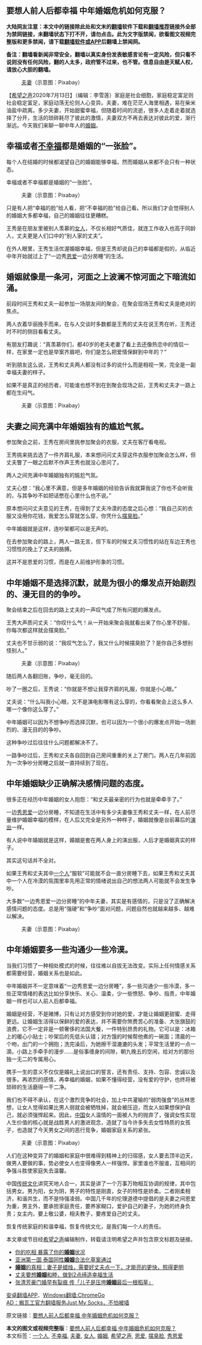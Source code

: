  <h2>要想人前人后都幸福 中年婚姻危机如何克服？</h2> <p class="notice"><b>大陆网友注意：本文中的链接除此处和文末的<a href="https://github.com/bannedbook/fanqiang" >翻墙</a>软件下载和<a href="https://github.com/killgcd/justmysocks/blob/master/README.md">翻墙推荐</a>链接外全部为禁网链接，未翻墙状态下打不开，请勿点击。此为文字版禁闻，欲看图文视频完整版和更多禁闻，请下载<a href="https://github.com/bannedbook/fanqiang">翻墙软件或APP</a>后翻墙上禁闻网。</p><p>备注：翻墙看新闻非常安全，翻墙以真实身份发表敏感言论有一定风险，但只看不说则没有任何风险，翻的人太多，政府管不过来，也不管。信息自由是天赋人权，请放心大胆的翻墙。</b></p>  <div class="entry"> <figure><figcaption><a href="https://www.bannedbook.org/bnews/tag/%E5%A4%AB%E5%A6%BB/" class="st_tag internal_tag" rel="tag" title="标签 夫妻 下的日志">夫妻</a>（示意图：Pixabay）</figcaption></figure> <p>【<span class='wp_keywordlink_affiliate'><a href="https://www.soundofhope.org" title="希望之声" target="_blank">希望之声</a></span>2020年7月13日】（编辑：李雪莲）家庭是社会细胞，家庭稳定富足则社会稳定富足，家庭动荡无伦则人心变异。夫妻，难在茫茫人海里相遇，易在柴米油盐中疏离。多少夫妻，开始甜蜜幸福，但随着时间的流逝，很多人走着走着就选择了分开，生活的琐碎耗尽了彼此的激情，夫妻双方不再去表达对彼此的爱，渐行渐远。今天我们来聊一聊中年人的<a href="https://www.bannedbook.org/bnews/tag/%e5%a9%9a%e5%a7%bb/" class="st_tag internal_tag" rel="tag" title="标签 婚姻 下的日志">婚姻</a>。</p> <h2>幸福或者<a href="https://www.bannedbook.org/bnews/tag/%E4%B8%8D%E5%B9%B8%E7%A6%8F/" class="st_tag internal_tag" rel="tag" title="标签 不幸福 下的日志">不幸福</a>都是婚姻的“一张脸”。</h2> <p>每个人在结婚的时候都渴望自己的婚姻能够幸福，然而婚姻从来都不会只有一种状态。</p> <p>幸福或者不幸福都是婚姻的“一张脸”。</p> <figure><figcaption>夫妻（示意图：Pixabay）</figcaption></figure> <p>只是有人把“幸福的脸”给人看，把“不幸福的脸”给自己看。所以我们才会觉得别人的婚姻大多都幸福，自己的婚姻往往更糟糕。</p> <p>王秀是在朋友里被别人羡慕的<a href="https://www.bannedbook.org/bnews/tag/%e5%a5%b3%e4%ba%ba/" class="st_tag internal_tag" rel="tag" title="标签 女人 下的日志">女人</a>，不仅长相好气质佳，就连工作收入也高于同龄人，丈夫更是人们口中的“别人家的丈夫”。</p> <p>在外人眼里，王秀生活优渥婚姻幸福，但是王秀却说自己的幸福都是假的，从临近中年开始就过上了“一边秀<a href="https://www.bannedbook.org/bnews/tag/%E6%81%A9%E7%88%B1/" class="st_tag internal_tag" rel="tag" title="标签 恩爱 下的日志">恩爱</a>一边分房睡”的生活。</p> <h2>婚姻就像是一条河，河面之上波澜不惊河面之下暗流如涌。</h2> <p>前段时间王秀和丈夫一起参加一场朋友间的聚会，在聚会现场王秀和丈夫是绝对的焦点。</p> <p>两人衣着华丽挽手而来，在与人交谈时多数都是王秀的丈夫在说王秀在听，王秀还时不时的侧目看看丈夫。</p> <p>有朋友打趣说：“真羡慕你们，都40岁的老夫老妻了看上去还像热恋中的情侣一样，在家里一定也是举案齐眉吧，你们是怎么把爱情保鲜到中年的？”</p> <p>听到朋友这么说，王秀和丈夫两人都没有过多的说什么而是相视一笑，完全是一副幸福夫妻的样子。</p> <p>如果不是真正的经历者，可能谁也想不到在到聚会现场之前，王秀和丈夫才一路上都在生闷气。</p>  <figure><figcaption>夫妻（示意图：Pixabay）</figcaption></figure> <h2>夫妻之间充满中年婚姻独有的尴尬气氛。</h2> <p>参加聚会之前，王秀在房间里挑参加聚会的衣服，丈夫在客厅看电视。</p> <p>王秀挑来挑去选了一件齐肩礼服，本来想问问丈夫穿这件衣服参加聚会怎么样，但丈夫瞥了一眼之后默不作声王秀也就没心思问了。</p> <p>两人之间充满中年婚姻独有的尴尬气氛。</p> <p>丈夫心想：“我心里不满意，但是多年婚姻的经验告诉我就算我说了你也不会听我的，与其争吵不如把话憋在心里什么也不说。”</p> <p>原本想问问丈夫意见的王秀，在得到了丈夫冷漠的态度之后心想：“我自己买的衣服又没用你花钱，我爱怎么穿就怎么穿，你凭什么<a href="https://www.bannedbook.org/bnews/tag/%e6%91%86%e8%87%ad%e8%84%b8/" class="st_tag internal_tag" rel="tag" title="标签 摆臭脸 下的日志">摆臭脸</a>。”</p> <p>中年婚姻就是这样，连吵架都可以是无声的。</p> <p>在去参加聚会的路上，两人一路无言，但下车的时候丈夫习惯性的站在车边王秀也习惯性的挽上了丈夫的胳膊。</p> <p>这并不是恩爱的习惯，而是在人前维护形象的习惯。</p> <h2>中年婚姻不是选择沉默，就是为很小的爆发点开始剧烈的、漫无目的的争吵。</h2> <p>聚会结束之后在回去的路上丈夫的一声叹气成了所有问题的爆发点。</p> <p>王秀大声质问丈夫：“你叹什么气！从一开始来聚会我就看出来了你心里不舒服，你每次都这样就会摆臭脸。”</p> <p>丈夫也不甘示弱的说：“我叹气怎么了，我又什么时候摆臭脸了？是你自己多想别怪别人。”</p>  <figure><figcaption>夫妻（示意图：Pixabay）</figcaption></figure> <p>随后两人各翻旧账，争吵，毫无目的。</p> <p>吵了一圈之后，王秀说：“你就是不想让我穿齐肩的礼服，你就是小心眼。”</p> <p>丈夫说：“什么叫我小心眼，又不是演电影哪有这么穿的，你看看聚会上这么多人哪一个像你这么穿了。”</p> <p>中年婚姻可以因为不想争吵而选择沉默，也可以因为一个很小的爆发点开始一场剧烈的、漫无目的的争吵。</p> <p>这种争吵过后往往什么问题都解决不了。</p> <p>一路争吵过后，王秀和丈夫各自回到自己房间重重的关上了房门。两人在几年前因为一次争吵分房睡之后就一直持续到了现在。</p> <h2>中年婚姻缺少正确解决感情问题的态度。</h2> <p>很多正在经历中年婚姻的女人抱怨：“和丈夫最亲密的行为也就是牵牵手了。”</p> <p>一边<a href="https://www.bannedbook.org/bnews/tag/%e7%a7%80%e6%81%a9%e7%88%b1/" class="st_tag internal_tag" rel="tag" title="标签 秀恩爱 下的日志">秀恩爱</a>一边分房睡，不知道在生活中有多少夫妻像王秀和丈夫一样，在人前尽量维护婚姻幸福的模样，在人后又完全是另外一种样子，婚姻就像是台前幕后的<span class='wp_keywordlink_affiliate'><a href="https://zh-cn.shenyunperformingarts.org/" title="演出" target="_blank">演出</a></span>一样。</p> <p>有人说中年婚姻就是这样，婚姻是套在两人身上的演出服，人后才是婚姻真实的样子。</p> <p>其实这句话并不全对。</p> <p>如果王秀和丈夫其中<a href="https://www.bannedbook.org/bnews/tag/%E4%B8%80%E4%B8%AA%E4%BA%BA/" class="st_tag internal_tag" rel="tag" title="标签 一个人 下的日志">一个人</a>“服软”可能就不会一直分房睡下去，如果王秀和丈夫其中一个人在冷漠的氛围里率先用正常的情绪说出自己的想法两人可能就不会发生争吵。</p>  <p>大多数“一边秀恩爱一边分房睡”的中年夫妻，其实是有感情的，只是没了正确解决感情问题的态度。总是用“强硬”和“争吵”面对问题，问题自然也就越来越多、越难以解决。</p> <figure><figcaption>夫妻（示意图：Pixabay）</figcaption></figure> <h2>中年婚姻要多一些沟通少一些冷漠。</h2> <p>当我们习惯了一种相处模式的时候，往往难以自拔无法改变。实际上任何情感关系都需要经营，婚姻关系也是如此。</p> <p>中年婚姻并不一定意味着“一边秀恩爱一边分房睡”，多一些沟通少一些冷漠，多一些正常情绪的表达比如分享快乐、关心、温柔，少一些愤怒、争吵、指责，中年婚姻一样也可以人前人后都幸福。</p> <p>婚姻是经营，不是赌博，只有让对方感受到你对她的爱，才能让婚姻更甜蜜、走得更远。让婚姻生活得以保鲜的爱的表达，并不需要你煞费苦心的准备、大张旗鼓的浪费，它不一定非是一顿奢侈的法国大餐，一件特别昂贵的礼物。它可以是：冰箱上的暖心小贴士；吵架后的先低头认错；对方饿的时候帮他煮的一碗面；清晨的一个吻，出门的一个拥抱；洗完澡后，为她擦干湿漉漉的头发；平常生活里的一点一滴，小路上手牵手的漫步……是俗事缠身的间隙，朝九晚五的空闲，给对方的那份独一无二的专属用心。</p> <p>携手一生的意义不仅仅是婚礼上说出口的誓言，还有责任、支持、包容、忠诚以及很多。再浓烈的感情，再幸福的婚姻，如果不懂得经营，没有爱的守护，也终将被琐碎的生活磨得一干二净。</p> <p>我们也不得不承认，在这个激烈竞争的社会，加上中共灌输的“弱肉强食”的丛林思想，让女人觉得如果比男人弱就会被牺牲掉，就会被压迫，而女人如果想保护自己，就必须强悍起来。因此，<span class='wp_keywordlink_affiliate'><a href="https://www.bannedbook.org/" title="中国" target="_blank">中国</a></span>女人温情的一面被人为的抛弃了，强调女性实现人生价值的核心就是战胜男人的激进观念，造就了当今许多失去女性特质的女孩子，也造就了今天男女之间的恶行竞争，婚姻家庭关系的紧张。</p> <figure><figcaption>夫妻（示意图：Pixabay）</figcaption></figure> <p>人们在这种变异了的婚姻和家庭中很难得到精神上的归宿感，女人要去顶半边天，做男人要做的事，势必使女人也变得像男人一样强悍。家里谁也不服谁，互相间的争强斗胜使家庭失去温馨。</p> <p>中国<span class='wp_keywordlink_affiliate'><a href="https://www.bannedbook.org/bnews/tculture/" title="传统文化" target="_blank">传统文化</a></span>讲究天地人合一，其实是讲了一个万事万物相互协调的规律，其中包括男女。男为阳，女为阴，男子的特性是刚直，女子的特性是娇柔。二者刚柔相济，和谐共生，而不是恃强凌弱。中国几千年的伦理道德中提倡的是夫妻之间恩爱为重，男主外，要承担家庭责任，要养家糊口，爱护自己的妻子，为她的终身负责；女主内，要上敬公婆，相夫教子，要疼爱自己的丈夫。</p> <p>恢复传统家庭的和谐幸福，恢复传统文化，是我们每一个人的责任。</p> <p>本文章或节目经<a href="https://www.bannedbook.org/bnews/tag/%e5%b8%8c%e6%9c%9b%e4%b9%8b%e5%a3%b0/" class="st_tag internal_tag" rel="tag" title="标签 希望之声 下的日志">希望之声</a>编辑制作，转载请注明希望之声并包含原文标题及链接。</p> <ul class='op-related-articles' title='相关阅读'> <li><a href='https://www.bannedbook.org/bnews/funmedia/20200711/1359157.html' target='_blank'>你的吃相 暴露了你的<b>婚姻</b>状况</a></li> <li><a href='https://www.bannedbook.org/bnews/baitai/20200709/1358063.html' target='_blank'>亚洲第一国 泰国同性<b>婚姻</b>合法化草案通过</a></li> <li><a href='https://www.bannedbook.org/bnews/comments/20200707/1356772.html' target='_blank'><b>婚姻</b>的真相：妻子是蜡烛，需要好丈夫点一下，才能亮的更快，照得更明</a></li> <li><a href='https://www.bannedbook.org/bnews/comments/20200703/1354746.html' target='_blank'>丈夫要想<b>婚姻</b>和睦，做到2点缔造幸福生活</a></li> <li><a href='https://www.bannedbook.org/bnews/yule/20200702/1354419.html' target='_blank'>张清芳豪门婚早有裂痕 传「儿子是压垮<b>婚姻</b>最后一根稻草」</a></li> </ul> <div class="texttj"> <a href="https://github.com/bannedbook/fanqiang/wiki/%E7%A6%81%E9%97%BB%E7%BD%91%E5%AE%89%E5%8D%93%E7%BF%BB%E5%A2%99%E6%96%B0%E9%97%BBAPP" target="_blank">安卓翻墙APP</a>、<a href="https://github.com/bannedbook/fanqiang/wiki/Chrome%E4%B8%80%E9%94%AE%E7%BF%BB%E5%A2%99%E5%8C%85" target="_blank">Windows翻墙:ChromeGo</a><br/> <a href="https://github.com/killgcd/justmysocks/blob/master/README.md" target="_blank">AD：搬瓦工官方翻墙服务Just My Socks，不怕被墙</a> </div><p>原文链接：<a class="src_link"  href="https://www.soundofhope.org/post/400291" target="_blank">要想人前人后都幸福 中年婚姻危机如何克服？</a></p> <a name='sharetosocial'></a>         <div><b>本文的图文或视频完整版</b>：<a href='https://www.bannedbook.org/bnews/comments/20200714/1360474.html'>要想人前人后都幸福 中年婚姻危机如何克服？</a></div>  </div><!--END ENTRY--> <div class="postfooter"> <div>本文标签：<a href="https://www.bannedbook.org/bnews/tag/%E4%B8%80%E4%B8%AA%E4%BA%BA/" rel="tag">一个人</a>, <a href="https://www.bannedbook.org/bnews/tag/%E4%B8%8D%E5%B9%B8%E7%A6%8F/" rel="tag">不幸福</a>, <a href="https://www.bannedbook.org/bnews/tag/%E5%A4%AB%E5%A6%BB/" rel="tag">夫妻</a>, <a href="https://www.bannedbook.org/bnews/tag/%e5%a5%b3%e4%ba%ba/" rel="tag">女人</a>, <a href="https://www.bannedbook.org/bnews/tag/%e5%a9%9a%e5%a7%bb/" rel="tag">婚姻</a>, <a href="https://www.bannedbook.org/bnews/tag/%e5%b8%8c%e6%9c%9b%e4%b9%8b%e5%a3%b0/" rel="tag">希望之声</a>, <a href="https://www.bannedbook.org/bnews/tag/%E6%81%A9%E7%88%B1/" rel="tag">恩爱</a>, <a href="https://www.bannedbook.org/bnews/tag/%e6%91%86%e8%87%ad%e8%84%b8/" rel="tag">摆臭脸</a>, <a href="https://www.bannedbook.org/bnews/tag/%e7%a7%80%e6%81%a9%e7%88%b1/" rel="tag">秀恩爱</a></div>  </div><!--END POSTFOOTER--> 